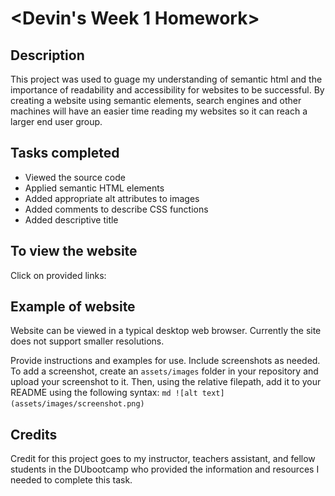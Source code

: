 # <Devin's Week 1 Homework>

## Description
This project was used to guage my understanding of semantic html and the importance of readability and accessibility for websites to be successful. By creating a website using semantic elements, search engines and other machines will have an easier time reading my websites so it can reach a larger end user group. 

## Tasks completed
- Viewed the source code
- Applied semantic HTML elements
- Added appropriate alt attributes to images
- Added comments to describe CSS functions
- Added descriptive title

## To view the website 
Click on provided links:



## Example of website
Website can be viewed in a typical desktop web browser. Currently the site does not support smaller resolutions.

Provide instructions and examples for use. Include screenshots as needed.
To add a screenshot, create an `assets/images` folder in your repository and upload your screenshot to it. Then, using the relative filepath, add it to your README using the following syntax:
    ```md
    ![alt text](assets/images/screenshot.png)
    ```

## Credits
Credit for this project goes to my instructor, teachers assistant, and fellow students in the DUbootcamp who provided the information and resources I needed to complete this task.